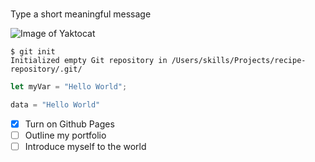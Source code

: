 # 

Type a short meaningful message

![Image of Yaktocat](https://octodex.github.com/images/yaktocat.png)

```
$ git init
Initialized empty Git repository in /Users/skills/Projects/recipe-repository/.git/
```

``` javascript
let myVar = "Hello World";
```

```python
data = "Hello World"
```

- [X] Turn on Github Pages
- [ ] Outline my portfolio
- [ ] Introduce myself to the world
